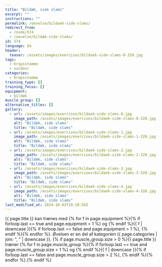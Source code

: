 ```yaml
---
title: "Bildæk, side slams"
excerpt: ""
instructions: ""
permalink: /oevelse/bildaek-side-slams/
redirect_from:
  - /node/574
  - /oevelse/bildæk-side-slams/
id: 574
language: da
header:
  teaser: /assets/images/exercises/bildaek-side-slams-0-320.jpg
tags:
  - Kropsstamme
  - outdoor
categories:
  - Kropsstamme
training_type: []
training_focus: []
equipment:
  - bildæk
muscle_group: []
alternative_titles: []
gallery:
  - url: /assets/images/exercises/bildaek-side-slams-0.jpg
    image_path: /assets/images/exercises/bildaek-side-slams-0-320.jpg
    alt: "Bildæk, side slams"
    title: "Bildæk, side slams"
  - url: /assets/images/exercises/bildaek-side-slams-1.jpg
    image_path: /assets/images/exercises/bildaek-side-slams-1-320.jpg
    alt: "Bildæk, side slams"
    title: "Bildæk, side slams"
  - url: /assets/images/exercises/bildaek-side-slams-2.jpg
    image_path: /assets/images/exercises/bildaek-side-slams-2-320.jpg
    alt: "Bildæk, side slams"
    title: "Bildæk, side slams"
  - url: /assets/images/exercises/bildaek-side-slams-3.jpg
    image_path: /assets/images/exercises/bildaek-side-slams-3-320.jpg
    alt: "Bildæk, side slams"
    title: "Bildæk, side slams"
  - url: /assets/images/exercises/bildaek-side-slams-4.jpg
    image_path: /assets/images/exercises/bildaek-side-slams-4-320.jpg
    alt: "Bildæk, side slams"
    title: "Bildæk, side slams"
last_modified_at: 2014-10-03T10:28:56Z
---
```


{{ page.title }} kan trænes med {% for f in page.equipment %}{% if forloop.last == true and page.equipment > 1 %} og {% endif %}{{ f | downcase  }}{% if forloop.last == false and page.equipment > 1 %}, {% endif %}{% endfor %}. Øvelsen er en del af kategorien {{ page.categories | join: ", " | downcase }}. {% if page.muscle_group.size > 0 %}{{ page.title }} træner {% for f in page.muscle_group %}{% if forloop.last == true and page.muscle_group.size > 1 %} og {% endif %}{{ f | downcase }}{% if forloop.last == false and page.muscle_group.size > 2 %}, {% endif %}{% endfor %}.{% endif %}
